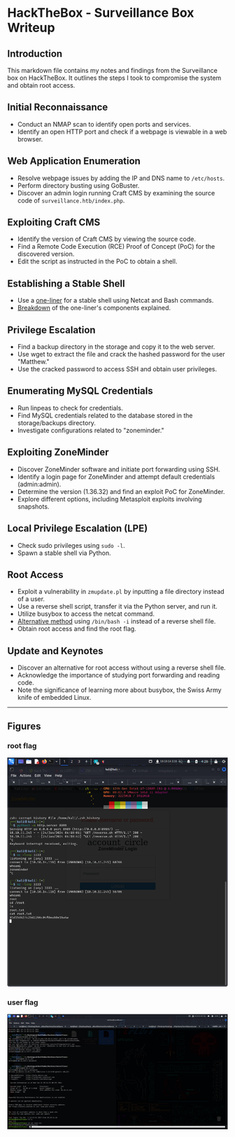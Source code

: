 # HackTheBox - Surveillance Box Writeup

## Introduction

This markdown file contains my notes and findings from the Surveillance box on HackTheBox. It outlines the steps I took to compromise the system and obtain root access.

## Initial Reconnaissance

- Conduct an NMAP scan to identify open ports and services.
- Identify an open HTTP port and check if a webpage is viewable in a web browser.

## Web Application Enumeration

- Resolve webpage issues by adding the IP and DNS name to `/etc/hosts`.
- Perform directory busting using GoBuster.
- Discover an admin login running Craft CMS by examining the source code of `surveillance.htb/index.php`.

## Exploiting Craft CMS

- Identify the version of Craft CMS by viewing the source code.
- Find a Remote Code Execution (RCE) Proof of Concept (PoC) for the discovered version.
- Edit the script as instructed in the PoC to obtain a shell.

## Establishing a Stable Shell

- Use a [one-liner](#one-liner) for a stable shell using Netcat and Bash commands.
- [Breakdown](#one-liner-breakdown) of the one-liner's components explained.

## Privilege Escalation

- Find a backup directory in the storage and copy it to the web server.
- Use wget to extract the file and crack the hashed password for the user "Matthew."
- Use the cracked password to access SSH and obtain user privileges.

## Enumerating MySQL Credentials

- Run linpeas to check for credentials.
- Find MySQL credentials related to the database stored in the storage/backups directory.
- Investigate configurations related to "zoneminder."

## Exploiting ZoneMinder

- Discover ZoneMinder software and initiate port forwarding using SSH.
- Identify a login page for ZoneMinder and attempt default credentials (admin:admin).
- Determine the version (1.36.32) and find an exploit PoC for ZoneMinder.
- Explore different options, including Metasploit exploits involving snapshots.

## Local Privilege Escalation (LPE)

- Check sudo privileges using `sudo -l`.
- Spawn a stable shell via Python.

## Root Access

- Exploit a vulnerability in `zmupdate.pl` by inputting a file directory instead of a user.
- Use a reverse shell script, transfer it via the Python server, and run it.
- Utilize busybox to access the netcat command.
- [Alternative method](#alternative-method) using `/bin/bash -i` instead of a reverse shell file.
- Obtain root access and find the root flag.

## Update and Keynotes

- Discover an alternative for root access without using a reverse shell file.
- Acknowledge the importance of studying port forwarding and reading code.
- Note the significance of learning more about busybox, the Swiss Army knife of embedded Linux.

---

## Figures

### root flag
![root flag](Figures/root_flag.png)

### user flag
![user flag](Figures/user_flag.png)

